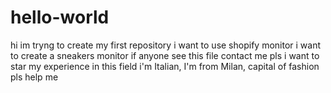 # hello-world
hi im tryng to create my first repository
i want to use shopify monitor
i want to create a sneakers monitor
if anyone see this file contact me pls
i want to star my experience in this field
i'm Italian, I'm from Milan, capital of fashion
pls help me 
